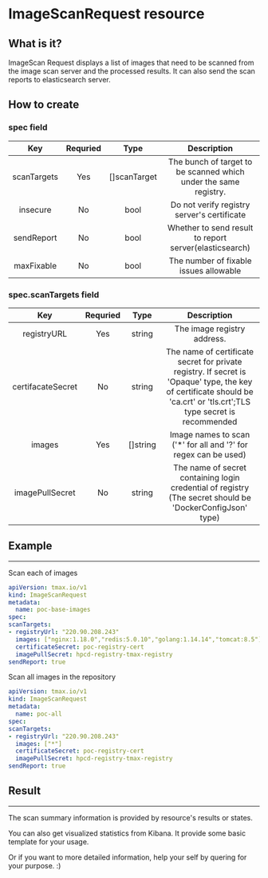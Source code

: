 # **ImageScanRequest resource**

## **What is it?**

ImageScan Request displays a list of images that need to be scanned from the image scan server and the processed results. It can also send the scan reports to elasticsearch server.

## How to create

### spec field

**Key**|**Requried**|**Type**|**Description**
:-----:|:-----:|:-----:|:-----:
scanTargets|Yes|[]scanTarget|The bunch of target to be scanned which under the same registry.
insecure|No|bool|Do not verify registry server's certificate
sendReport|No|bool|Whether to send result to report server(elasticsearch)
maxFixable|No|bool|The number of fixable issues allowable

### spec.scanTargets field

**Key**|**Requried**|**Type**|**Description**
:-----:|:-----:|:-----:|:-----:
registryURL|Yes|string|The image registry address.
certifacateSecret|No|string|The name of certificate secret for private registry. If secret is 'Opaque' type, the key of certificate should be 'ca.crt' or 'tls.crt';TLS type secret is recommended
images|Yes|[]string|Image names to scan ('*' for all and '?' for regex can be used)
imagePullSecret|No|string|The name of secret containing login credential of registry (The secret should be 'DockerConfigJson' type)

## Example

---

Scan each of images

```yaml
apiVersion: tmax.io/v1
kind: ImageScanRequest
metadata:
  name: poc-base-images
spec:
scanTargets:
- registryUrl: "220.90.208.243"
  images: ["nginx:1.18.0","redis:5.0.10","golang:1.14.14","tomcat:8.5"]
  certificateSecret: poc-registry-cert
  imagePullSecret: hpcd-registry-tmax-registry
sendReport: true
```

Scan all images in the repository

```yaml
apiVersion: tmax.io/v1
kind: ImageScanRequest
metadata:
  name: poc-all
spec:
scanTargets:
- registryUrl: "220.90.208.243"
  images: ["*"]
  certificateSecret: poc-registry-cert
  imagePullSecret: hpcd-registry-tmax-registry
sendReport: true
```

## **Result**

---

The scan summary information is provided by resource's results or states.

You can also get visualized statistics from Kibana. It provide some basic template for your usage.

Or if you want to more detailed information, help your self by quering for your purpose. :)

